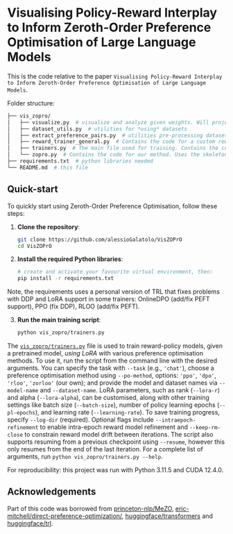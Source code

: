 # Visualising Policy-Reward Interplay to Inform Zeroth-Order Preference Optimisation of Large Language Models
This is the code relative to the paper `Visualising Policy-Reward Interplay to Inform Zeroth-Order Preference Optimisation of Large Language Models`.

Folder structure:
```sh
├── vis_zopro/
│   ├── visualize.py  # visualize and analyze given weights. Will project in 2D, 3D and do some analysis. Note this takes a lot of memory (recommended 120GB+) 
│   ├── dataset_utils.py  # utilities for *using* datasets
│   ├── extract_preference_pairs.py  # utilities pre-processing datasets such that they become a list of {"prompt": ..., "accepted": ..., "rejected": ...}
│   ├── reward_trainer_general.py  # Contains the code for a custom reward model trainer, mostly copied from trl's but adds support for MT datasets with score instead of pairs.
│   ├── trainers.py  # The main file used for training. Contains the code for iterative refinement and supports all the methods.
│   └── zopro.py  # Contains the code for our method. Uses the skeleton of RLOO from TRL.
├── requirements.txt  # python libraries needed
└── README.md  # this file
```

## Quick-start
To quickly start using Zeroth-Order Preference Optimisation, follow these steps:

1. **Clone the repository**:
    ```sh
    git clone https://github.com/alessioGalatolo/VisZOPrO
    cd VisZOPrO
    ```

2. **Install the required Python libraries**:
    ```sh
    # create and activate your favourite virtual environment, then:
    pip install -r requirements.txt
    ```
Note, the requirements uses a personal version of TRL that fixes problems with DDP and LoRA support in some trainers: OnlineDPO (add/fix PEFT support), PPO (fix DDP), RLOO (add/fix PEFT). 

3. **Run the main training script**:
    ```sh
    python vis_zopro/trainers.py
    ```

The [`vis_zopro/trainers.py`](vis_zopro/trainers.py) file is used to train reward-policy models, given a pretrained model, *using LoRA* with various preference optimisation methods. To use it, run the script from the command line with the desired arguments. You can specify the task with `--task` (e.g., `'chat'`), choose a preference optimisation method using `--po-method`, options: `'ppo'`, `'dpo'`, `'rloo'`, `'zorloo'` (our own); and provide the model and dataset names via `--model-name` and `--dataset-name`. LoRA parameters, such as rank (`--lora-r`) and alpha (`--lora-alpha`), can be customised, along with other training settings like batch size (`--batch-size`), number of policy learning epochs (`--pl-epochs`), and learning rate (`--learning-rate`). To save training progress, specify `--log-dir` (required). Optional flags include `--intraepoch-refinement` to enable intra-epoch reward model refinement and `--keep-rm-close` to constrain reward model drift between iterations. The script also supports resuming from a previous checkpoint using `--resume`, however this only resumes from the end of the last iteration. For a complete list of arguments, run `python vis_zopro/trainers.py --help`.

For reproducibility: this project was run with Python 3.11.5 and CUDA 12.4.0.
## Acknowledgements
Part of this code was borrowed from [princeton-nlp/MeZO](https://github.com/princeton-nlp/MeZO), [eric-mitchell/direct-preference-optimization/](https://github.com/eric-mitchell/direct-preference-optimization/), [huggingface/transformers](https://github.com/huggingface/transformers) and [huggingface/trl](https://github.com/huggingface/trl).
